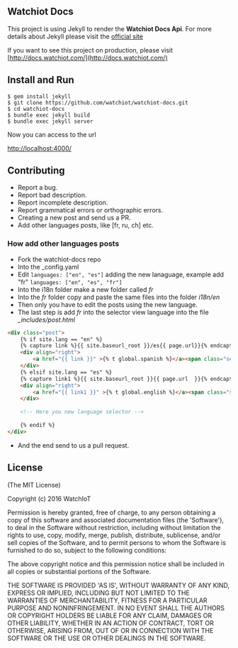 Watchiot Docs
----------------

This project is using Jekyll to render the **Watchiot Docs Api**. For more details about Jekyll please visit the [official site](https://jekyllrb.com/)

If you want to see this project on production, please visit [http://docs.watchiot.com/](http://docs.watchiot.com/)

## Install and Run

```shell
$ gem install jekyll
$ git clone https://github.com/watchiot/watchiot-docs.git
$ cd watchiot-docs
$ bundle exec jekyll build
$ bundle exec jekyll server
```
Now you can access to the url 

[http://localhost:4000/](http://localhost:4000/)

## Contributing

* Report a bug.
* Report bad description. 
* Report incomplete description.
* Report grammatical errors or orthographic errors.
* Creating a new post and send us a PR.
* Add other languages posts, like [fr, ru, ch] etc.
 
### How add other languages posts

* Fork the watchiot-docs repo
* Into the _config.yaml
* Edit ```languages: ["en", "es"]``` adding the new lanaguage, example add "fr" ```languages: ["en", "es", "fr"]```
* Into the i18n folder make a new folder called *fr*
* Into the *fr* folder copy and paste the same files into the folder *i18n/en*
* Then only you have to edit the posts using the new language.
* The last step is add *fr* into the selector view language into the file *_includes/post.html*
 
```html
<div class="post">
    {% if site.lang == "en" %}
    {% capture link %}{{ site.baseurl_root }}/es{{ page.url}}{% endcapture %}
    <div align="right">
        <a href="{{ link }}" >{% t global.spanish %}</a><span class="separator"> &bull; </span>
    </div>
    {% elsif site.lang == "es" %}
    {% capture link1 %}{{ site.baseurl_root }}{{ page.url  }}{% endcapture %}
    <div align="right">
        <a href="{{ link1 }}" >{% t global.english %}</a><span class="separator"> &bull; </span>
    </div>
    
    <!-- Here you new language selector -->
    
    {% endif %}
</div>
```
* And the end send to us a pull request. 

## License

(The MIT License)

Copyright (c) 2016 WatchIoT

Permission is hereby granted, free of charge, to any person obtaining
a copy of this software and associated documentation files (the
'Software'), to deal in the Software without restriction, including
without limitation the rights to use, copy, modify, merge, publish,
distribute, sublicense, and/or sell copies of the Software, and to
permit persons to whom the Software is furnished to do so, subject to
the following conditions:

The above copyright notice and this permission notice shall be
included in all copies or substantial portions of the Software.

THE SOFTWARE IS PROVIDED 'AS IS', WITHOUT WARRANTY OF ANY KIND,
EXPRESS OR IMPLIED, INCLUDING BUT NOT LIMITED TO THE WARRANTIES OF
MERCHANTABILITY, FITNESS FOR A PARTICULAR PURPOSE AND NONINFRINGEMENT.
IN NO EVENT SHALL THE AUTHORS OR COPYRIGHT HOLDERS BE LIABLE FOR ANY
CLAIM, DAMAGES OR OTHER LIABILITY, WHETHER IN AN ACTION OF CONTRACT,
TORT OR OTHERWISE, ARISING FROM, OUT OF OR IN CONNECTION WITH THE
SOFTWARE OR THE USE OR OTHER DEALINGS IN THE SOFTWARE.

